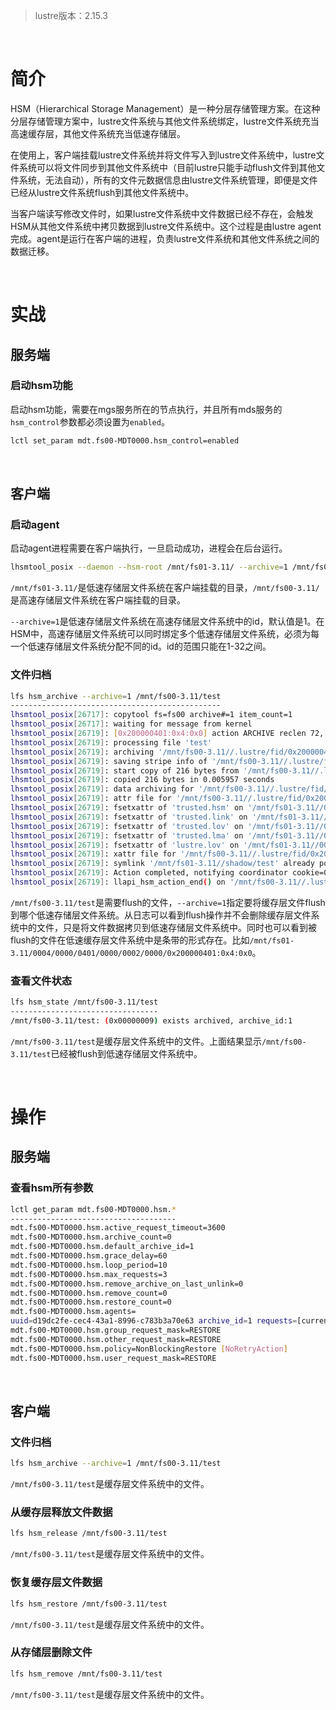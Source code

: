 > lustre版本：2.15.3  

&nbsp;
# 简介
HSM（Hierarchical Storage Management）是一种分层存储管理方案。在这种分层存储管理方案中，lustre文件系统与其他文件系统绑定，lustre文件系统充当高速缓存层，其他文件系统充当低速存储层。

在使用上，客户端挂载lustre文件系统并将文件写入到lustre文件系统中，lustre文件系统可以将文件同步到其他文件系统中（目前lustre只能手动flush文件到其他文件系统，无法自动），所有的文件元数据信息由lustre文件系统管理，即便是文件已经从lustre文件系统flush到其他文件系统中。

当客户端读写修改文件时，如果lustre文件系统中文件数据已经不存在，会触发HSM从其他文件系统中拷贝数据到lustre文件系统中。这个过程是由lustre agent完成。agent是运行在客户端的进程，负责lustre文件系统和其他文件系统之间的数据迁移。

&nbsp;
&nbsp;
# 实战
## 服务端
### 启动hsm功能
启动hsm功能，需要在mgs服务所在的节点执行，并且所有mds服务的`hsm_control`参数都必须设置为`enabled`。
```bash
lctl set_param mdt.fs00-MDT0000.hsm_control=enabled
```

&nbsp;
## 客户端
### 启动agent
启动agent进程需要在客户端执行，一旦启动成功，进程会在后台运行。
```bash
lhsmtool_posix --daemon --hsm-root /mnt/fs01-3.11/ --archive=1 /mnt/fs00-3.11/
```
`/mnt/fs01-3.11/`是低速存储层文件系统在客户端挂载的目录，`/mnt/fs00-3.11/`是高速存储层文件系统在客户端挂载的目录。

`--archive=1`是低速存储层文件系统在高速存储层文件系统中的id，默认值是1。在HSM中，高速存储层文件系统可以同时绑定多个低速存储层文件系统，必须为每一个低速存储层文件系统分配不同的id。id的范围只能在1-32之间。

### 文件归档
```bash
lfs hsm_archive --archive=1 /mnt/fs00-3.11/test
-----------------------------------------------
lhsmtool_posix[26717]: copytool fs=fs00 archive#=1 item_count=1
lhsmtool_posix[26717]: waiting for message from kernel
lhsmtool_posix[26719]: [0x200000401:0x4:0x0] action ARCHIVE reclen 72, cookie=0x659d1265
lhsmtool_posix[26719]: processing file 'test'
lhsmtool_posix[26719]: archiving '/mnt/fs00-3.11//.lustre/fid/0x200000401:0x4:0x0' to '/mnt/fs01-3.11//0004/0000/0401/0000/0002/0000/0x200000401:0x4:0x0_tmp'
lhsmtool_posix[26719]: saving stripe info of '/mnt/fs00-3.11//.lustre/fid/0x200000401:0x4:0x0' in /mnt/fs01-3.11//0004/0000/0401/0000/0002/0000/0x200000401:0x4:0x0_tmp.lov
lhsmtool_posix[26719]: start copy of 216 bytes from '/mnt/fs00-3.11//.lustre/fid/0x200000401:0x4:0x0' to '/mnt/fs01-3.11//0004/0000/0401/0000/0002/0000/0x200000401:0x4:0x0_tmp'
lhsmtool_posix[26719]: copied 216 bytes in 0.005957 seconds
lhsmtool_posix[26719]: data archiving for '/mnt/fs00-3.11//.lustre/fid/0x200000401:0x4:0x0' to '/mnt/fs01-3.11//0004/0000/0401/0000/0002/0000/0x200000401:0x4:0x0_tmp' done
lhsmtool_posix[26719]: attr file for '/mnt/fs00-3.11//.lustre/fid/0x200000401:0x4:0x0' saved to archive '/mnt/fs01-3.11//0004/0000/0401/0000/0002/0000/0x200000401:0x4:0x0_tmp'
lhsmtool_posix[26719]: fsetxattr of 'trusted.hsm' on '/mnt/fs01-3.11//0004/0000/0401/0000/0002/0000/0x200000401:0x4:0x0_tmp' rc=0 (Success)
lhsmtool_posix[26719]: fsetxattr of 'trusted.link' on '/mnt/fs01-3.11//0004/0000/0401/0000/0002/0000/0x200000401:0x4:0x0_tmp' rc=0 (Success)
lhsmtool_posix[26719]: fsetxattr of 'trusted.lov' on '/mnt/fs01-3.11//0004/0000/0401/0000/0002/0000/0x200000401:0x4:0x0_tmp' rc=0 (Success)
lhsmtool_posix[26719]: fsetxattr of 'trusted.lma' on '/mnt/fs01-3.11//0004/0000/0401/0000/0002/0000/0x200000401:0x4:0x0_tmp' rc=0 (Success)
lhsmtool_posix[26719]: fsetxattr of 'lustre.lov' on '/mnt/fs01-3.11//0004/0000/0401/0000/0002/0000/0x200000401:0x4:0x0_tmp' rc=0 (Success)
lhsmtool_posix[26719]: xattr file for '/mnt/fs00-3.11//.lustre/fid/0x200000401:0x4:0x0' saved to archive '/mnt/fs01-3.11//0004/0000/0401/0000/0002/0000/0x200000401:0x4:0x0_tmp'
lhsmtool_posix[26719]: symlink '/mnt/fs01-3.11//shadow/test' already pointing to '../0004/0000/0401/0000/0002/0000/0x200000401:0x4:0x0'
lhsmtool_posix[26719]: Action completed, notifying coordinator cookie=0x659d1265, FID=[0x200000401:0x4:0x0], hp_flags=0 err=0
lhsmtool_posix[26719]: llapi_hsm_action_end() on '/mnt/fs00-3.11//.lustre/fid/0x200000401:0x4:0x0' ok (rc=0)
```
`/mnt/fs00-3.11/test`是需要flush的文件，`--archive=1`指定要将缓存层文件flush到哪个低速存储层文件系统。从日志可以看到flush操作并不会删除缓存层文件系统中的文件，只是将文件数据拷贝到低速存储层文件系统中。同时也可以看到被flush的文件在低速缓存层文件系统中是条带的形式存在。比如`/mnt/fs01-3.11/0004/0000/0401/0000/0002/0000/0x200000401:0x4:0x0`。

### 查看文件状态
```bash
lfs hsm_state /mnt/fs00-3.11/test
---------------------------------
/mnt/fs00-3.11/test: (0x00000009) exists archived, archive_id:1
```
`/mnt/fs00-3.11/test`是缓存层文件系统中的文件。上面结果显示`/mnt/fs00-3.11/test`已经被flush到低速存储层文件系统中。

&nbsp;
&nbsp;
# 操作
## 服务端
### 查看hsm所有参数
```bash
lctl get_param mdt.fs00-MDT0000.hsm.*
-------------------------------------
mdt.fs00-MDT0000.hsm.active_request_timeout=3600
mdt.fs00-MDT0000.hsm.archive_count=0
mdt.fs00-MDT0000.hsm.default_archive_id=1
mdt.fs00-MDT0000.hsm.grace_delay=60
mdt.fs00-MDT0000.hsm.loop_period=10
mdt.fs00-MDT0000.hsm.max_requests=3
mdt.fs00-MDT0000.hsm.remove_archive_on_last_unlink=0
mdt.fs00-MDT0000.hsm.remove_count=0
mdt.fs00-MDT0000.hsm.restore_count=0
mdt.fs00-MDT0000.hsm.agents=
uuid=d19dc2fe-cec4-43a1-8996-c783b3a70e63 archive_id=1 requests=[current:0 ok:10 errors:0]
mdt.fs00-MDT0000.hsm.group_request_mask=RESTORE
mdt.fs00-MDT0000.hsm.other_request_mask=RESTORE
mdt.fs00-MDT0000.hsm.policy=NonBlockingRestore [NoRetryAction]
mdt.fs00-MDT0000.hsm.user_request_mask=RESTORE
```

&nbsp;
## 客户端
### 文件归档
```bash
lfs hsm_archive --archive=1 /mnt/fs00-3.11/test
```
`/mnt/fs00-3.11/test`是缓存层文件系统中的文件。

### 从缓存层释放文件数据
```bash
lfs hsm_release /mnt/fs00-3.11/test
```
`/mnt/fs00-3.11/test`是缓存层文件系统中的文件。

### 恢复缓存层文件数据
```bash
lfs hsm_restore /mnt/fs00-3.11/test
```
`/mnt/fs00-3.11/test`是缓存层文件系统中的文件。

### 从存储层删除文件
```bash
lfs hsm_remove /mnt/fs00-3.11/test
```
`/mnt/fs00-3.11/test`是缓存层文件系统中的文件。